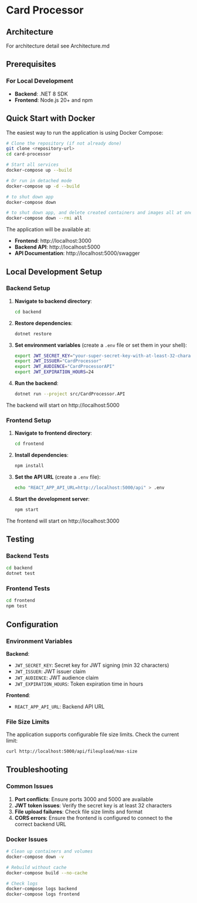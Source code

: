 # Card Processor

## Architecture

For architecture detail see Architecture.md

## Prerequisites

### For Local Development
- **Backend**: .NET 8 SDK
- **Frontend**: Node.js 20+ and npm

## Quick Start with Docker

The easiest way to run the application is using Docker Compose:

```bash
# Clone the repository (if not already done)
git clone <repository-url>
cd card-processor

# Start all services
docker-compose up --build

# Or run in detached mode
docker-compose up -d --build

# to shut down app
docker-compose down

# to shut down app, and delete created containers and images all at once
docker-compose down --rmi all
```

The application will be available at:
- **Frontend**: http://localhost:3000
- **Backend API**: http://localhost:5000
- **API Documentation**: http://localhost:5000/swagger

## Local Development Setup

### Backend Setup

1. **Navigate to backend directory**:
   ```bash
   cd backend
   ```

2. **Restore dependencies**:
   ```bash
   dotnet restore
   ```

3. **Set environment variables** (create a `.env` file or set them in your shell):
   ```bash
   export JWT_SECRET_KEY="your-super-secret-key-with-at-least-32-characters-for-jwt-signing"
   export JWT_ISSUER="CardProcessor"
   export JWT_AUDIENCE="CardProcessorAPI"
   export JWT_EXPIRATION_HOURS=24
   ```

4. **Run the backend**:
   ```bash
   dotnet run --project src/CardProcessor.API
   ```

The backend will start on http://localhost:5000

### Frontend Setup

1. **Navigate to frontend directory**:
   ```bash
   cd frontend
   ```

2. **Install dependencies**:
   ```bash
   npm install
   ```

3. **Set the API URL** (create a `.env` file):
   ```bash
   echo "REACT_APP_API_URL=http://localhost:5000/api" > .env
   ```

4. **Start the development server**:
   ```bash
   npm start
   ```

The frontend will start on http://localhost:3000

## Testing

### Backend Tests
```bash
cd backend
dotnet test
```

### Frontend Tests
```bash
cd frontend
npm test
```

## Configuration

### Environment Variables

**Backend**:
- `JWT_SECRET_KEY`: Secret key for JWT signing (min 32 characters)
- `JWT_ISSUER`: JWT issuer claim
- `JWT_AUDIENCE`: JWT audience claim
- `JWT_EXPIRATION_HOURS`: Token expiration time in hours

**Frontend**:
- `REACT_APP_API_URL`: Backend API URL

### File Size Limits

The application supports configurable file size limits. Check the current limit:
```bash
curl http://localhost:5000/api/fileupload/max-size
```

## Troubleshooting

### Common Issues

1. **Port conflicts**: Ensure ports 3000 and 5000 are available
2. **JWT token issues**: Verify the secret key is at least 32 characters
3. **File upload failures**: Check file size limits and format
4. **CORS errors**: Ensure the frontend is configured to connect to the correct backend URL

### Docker Issues

```bash
# Clean up containers and volumes
docker-compose down -v

# Rebuild without cache
docker-compose build --no-cache

# Check logs
docker-compose logs backend
docker-compose logs frontend
```

